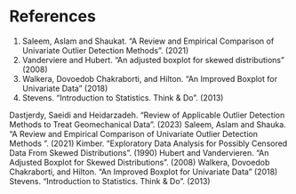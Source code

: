 # References

1. Saleem, Aslam and Shaukat. “A Review and Empirical Comparison of Univariate Outlier Detection Methods”. (2021)
2. Vanderviere and Hubert. “An adjusted boxplot for skewed distributions” (2008)
3. Walkera, Dovoedob Chakraborti, and Hilton. “An Improved Boxplot for Univariate Data” (2018)
4. Stevens. “Introduction to Statistics. Think & Do”. (2013)

Dastjerdy, Saeidi and Heidarzadeh. “Review of Applicable Outlier Detection Methods to Treat Geomechanical Data”. (2023) Saleem, Aslam and Shauka. “A Review and Empirical Comparison of Univariate Outlier Detection Methods ”. (2021) Kimber. “Exploratory Data Analysis for Possibly Censored Data From Skewed Distributions”. (1990)
Hubert and Vandervieren. “An Adjusted Boxplot for Skewed Distributions”. (2008)
Walkera, Dovoedob Chakraborti, and Hilton. “An Improved Boxplot for Univariate Data” (2018) Stevens. “Introduction to Statistics. Think & Do”. (2013)

